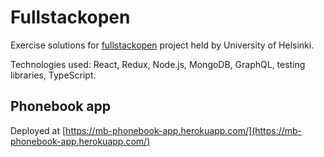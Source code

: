# Fullstackopen

Exercise solutions for [fullstackopen](https://fullstackopen.com/en) project held by University of Helsinki.

Technologies used: React, Redux, Node.js, MongoDB, GraphQL, testing libraries, TypeScript.

## Phonebook app

Deployed at [https://mb-phonebook-app.herokuapp.com/](https://mb-phonebook-app.herokuapp.com/)
